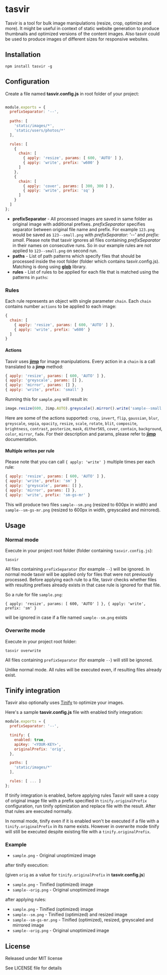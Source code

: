 # tasvir

Tasvir is a tool for bulk image manipulations (resize, crop, optimize and more). It might be useful in context of static website generation to produce thumbnails and optimized versions of the content images. Also tasvir could be used to produce images of different sizes for responsive websites.

## Installation

```
npm install tasvir -g
```

## Configuration

Create a file named **tasvir.config.js** in root folder of your project:


```javascript

module.exports = {
  prefixSeparator: '--',
  
  paths: [
    'static/images/*',
    'static/users/photos/*'
  ],

  rules: [
    {
      chain: [
        { apply: 'resize', params: [ 600, 'AUTO' ] },
        { apply: 'write', prefix: 'w600' }
      ]
    },
    {
      chain: [
        { apply: 'cover', params: [ 300, 300 ] },
        { apply: 'write', prefix: 'sq' }
      ]
    }
  ]
};

```

- **prefixSeparator** - All processed images are saved in same folder as original image with additional prefixes. *prefixSeparator* specifies separator between original file name and prefix. For example `123.png` would be saved as `123--small.png` with *prefixSeparator: '--'* and *prefix: small*. Please note that tasvir ignores all files containing *prefixSeparator* in their names on consecutive runs. So in our example rules are not applied to `123--small.png` on second run. 
- **paths** - List of path patterns which specify files that should be processed inside the root folder (folder which contains tasvir.config.js). Matching is dong using [**glob**](https://github.com/isaacs/node-glob) library. 
- **rules** - List of rules to be applied for each file that is matched using the patterns in `paths`:

### Rules 

Each rule represents an object with single parameter `chain`. 
Each `chain` contains number `actions` to be applied to each image:

```javascript
{
  chain: [
    { apply: 'resize', params: [ 600, 'AUTO' ] },
    { apply: 'write', prefix: 'w600' }
  ]
}
```

#### Actions

Tasvir uses [**jimp**](https://github.com/oliver-moran/jimp) for image manipulations. 
Every action in a `chain` is a call translated to a **jimp** method:

```javascript
{ apply: 'resize', params: [ 600, 'AUTO' ] },
{ apply: 'greyscale', params: [] },
{ apply: 'mirror', params: [] },
{ apply: 'write', prefix: 'small' }
```

Running this for `sample.png` will result in: 

```javascript
image.resize(600, Jimp.AUTO).greyscale().mirror().write('sample--small.png');
```

Here are some of the actions supported: `crop`, `invert`, `flip`, `gaussian`, `blur`, `greyscale`, `sepia`, `opacity`, `resize`, `scale`, `rotate`, `blit`, `composite`, `brightness`, `contrast`, `posterize`, `mask`, `dither565`, `cover`, `contain`, `background`, `color`, `mirror`, `fade`. For their description and params, please refer to [**jimp**](https://github.com/oliver-moran/jimp) documentation.

#### Multiple writes per rule 

Please note that you can call `{ apply: 'write' }` multiple times per each rule:

```javascript
{ apply: 'resize', params: [ 600, 'AUTO' ] },
{ apply: 'write', prefix: 'sm' }
{ apply: 'greyscale', params: [] },
{ apply: 'mirror', params: [] },
{ apply: 'write', prefix: 'sm-gs-mr' }
```
This will produce two files `sample--sm.png` (resized to 600px in width) and `sample--sm-gs-mr.png` (resized to 600px in width, greyscaled and mirrored).

## Usage

### Normal mode

Execute in your project root folder (folder containing `tasvir.config.js`):

```
tasvir
```

All files containing `prefixSeparator` (for example `--`) will be ignored.
In normal mode tasvir will be applied only for files that were not previously processed. 
Before applying each rule to a file, tasvir checks whether files with resulting prefixes already exists in that case rule is ignored for that file.

So a rule for file `sample.png`: 

```
{ apply: 'resize', params: [ 600, 'AUTO' ] }, { apply: 'write', prefix: 'sm' }
```

will be ignored in case if a file named `sample--sm.png` exists

### Overwrite mode

Execute in your project root folder: 

```
tasvir overwrite
```

All files containing `prefixSeparator` (for example `--`) will still be ignored.

Unlike normal mode. All rules will be executed even, if resulting files already exist.

## Tinify integration

Tasvir also optionally uses [Tinify](https://tinypng.com/developers) to optimize your images. 

Here's a sample **tasvir.config.js** file with enabled tinify integration: 

```javascript
module.exports = {
  prefixSeparator: '--',

  tinify: {
    enabled: true,
    apiKey: '<YOUR-KEY>',
    originalPrefix: 'orig',
  },

  paths: [
    'static/images/*'
  ],

  rules: [ ... ]
};
```

If tinify integration is enabled, before applying rules Tasvir will save a copy of original image file with a prefix specified in `tinify.originalPrefix` configuration, run tinify optimization and replace file with the result. After that rules are executed normally. 

In normal mode, tinify even if it is enabled won't be executed if a file with a `tinify.originalPrefix` in its name exists.
However in overwrite mode tinify will still be executed despite existing file with a `tinify.originalPrefix`.

### Example

- `sample.png` - Original unoptimized image 

after tinify execution:

(given `orig` as a value for `tinify.originalPrefix` in **tasvir.config.js**)

- `sample.png` - Tinified (optimized) image 
- `sample--orig.png` - Original unoptimized image 

after applying rules:

- `sample.png` - Tinified (optimized) image 
- `sample--sm.png` - Tinified (optimized) and resized image
- `sample--sm-gs-mr.png` - Tinified (optimized), resized, greyscaled and mirrored image 
- `sample--orig.png` - Original unoptimized image 


## License

Released under MIT license

See LICENSE file for details
